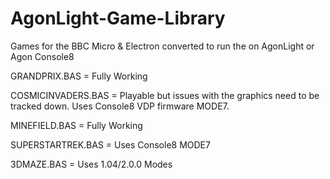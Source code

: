 # AgonLight-Game-Library
Games for the BBC Micro & Electron converted to run the on AgonLight or Agon Console8

GRANDPRIX.BAS = Fully Working

COSMICINVADERS.BAS = Playable but issues with the graphics need to be tracked down.
Uses Console8 VDP firmware MODE7.

MINEFIELD.BAS = Fully Working

SUPERSTARTREK.BAS = Uses Console8 MODE7

3DMAZE.BAS = Uses 1.04/2.0.0 Modes
